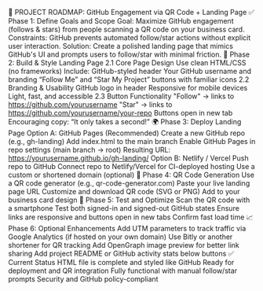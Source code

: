 :rocket: PROJECT ROADMAP: GitHub Engagement via QR Code + Landing Page
:white_check_mark: Phase 1: Define Goals and Scope
 Goal: Maximize GitHub engagement (follows & stars) from people scanning a QR code on your business card.
 Constraints: GitHub prevents automated follow/star actions without explicit user interaction.
 Solution: Create a polished landing page that mimics GitHub's UI and prompts users to follow/star with minimal friction.
:wrench: Phase 2: Build & Style Landing Page
2.1 Core Page Design
 Use clean HTML/CSS (no frameworks)
 Include:
GitHub-styled header
Your GitHub username and branding
“Follow Me” and “Star My Project” buttons with familiar icons
2.2 Branding & Usability
 GitHub logo in header
 Responsive for mobile devices
 Light, fast, and accessible
2.3 Button Functionality
 "Follow" → links to https://github.com/yourusername
 "Star" → links to https://github.com/yourusername/your-repo
 Buttons open in new tab
 Encouraging copy: “It only takes a second!”
:earth_africa: Phase 3: Deploy Landing Page
Option A: GitHub Pages (Recommended)
 Create a new GitHub repo (e.g., gh-landing)
 Add index.html to the main branch
 Enable GitHub Pages in repo settings (main branch → root)
 Resulting URL: https://yourusername.github.io/gh-landing/
Option B: Netlify / Vercel
 Push repo to GitHub
 Connect repo to Netlify/Vercel for CI-deployed hosting
 Use a custom or shortened domain (optional)
:iphone: Phase 4: QR Code Generation
 Use a QR code generator (e.g., qr-code-generator.com)
 Paste your live landing page URL
 Customize and download QR code (SVG or PNG)
 Add to your business card design
:test_tube: Phase 5: Test and Optimize
 Scan the QR code with a smartphone
 Test both signed-in and signed-out GitHub states
 Ensure links are responsive and buttons open in new tabs
 Confirm fast load time
:chart_with_upwards_trend: Phase 6: Optional Enhancements
 Add UTM parameters to track traffic via Google Analytics (if hosted on your own domain)
 Use Bitly or another shortener for QR tracking
 Add OpenGraph image preview for better link sharing
 Add project README or GitHub activity stats below buttons
:white_check_mark: Current Status
HTML file is complete and styled like GitHub
Ready for deployment and QR integration
Fully functional with manual follow/star prompts
Security and GitHub policy-compliant
